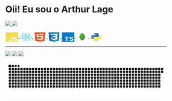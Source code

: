 # Oii! Eu sou o Arthur Lage

<div>
  <a href="https://github.com/arthur-lage">
  <img height="180em" src="https://github-readme-stats.vercel.app/api?username=arthur-lage&show_icons=true&theme=dracula&include_all_commits=true&count_private=true"/>
  <img height="180em" src="https://github-readme-stats.vercel.app/api/top-langs/?username=arthur-lage&layout=compact&langs_count=16&theme=dracula"/>
</div>
  
<div style="display: inline_block"><br>
  <a href="https://github.com/arthur-lage">
    <img align="center" alt="Arthur-JavaScript" height="30" width="40" src="https://raw.githubusercontent.com/devicons/devicon/master/icons/javascript/javascript-plain.svg">
    <img align="center" alt="Arthur-React" height="30" width="40" src="https://raw.githubusercontent.com/devicons/devicon/master/icons/react/react-original.svg">
    <img align="center" alt="Arthur-HTML" height="30" width="40" src="https://raw.githubusercontent.com/devicons/devicon/master/icons/html5/html5-original.svg">
    <img align="center" alt="Arthur-CSS" height="30" width="40" src="https://raw.githubusercontent.com/devicons/devicon/master/icons/css3/css3-original.svg">
    <img align="center" alt="Arthur-Python" height="30" width="40" src="https://raw.githubusercontent.com/devicons/devicon/master/icons/typescript/typescript-original.svg">
    <img align="center" alt="Arthur-Python" height="30" width="40" src="https://raw.githubusercontent.com/devicons/devicon/master/icons/mongodb/mongodb-original.svg">
    <img align="center" alt="Arthur-Python" height="30" width="40" src="https://raw.githubusercontent.com/devicons/devicon/master/icons/python/python-original.svg">
  </a>
</div>

---
  
<div>
  <a href="https://instagram.com/arthur._lage" target="_blank"><img src="https://img.shields.io/badge/-Instagram-%23E4405F?style=for-the-badge&logo=instagram&logoColor=white" target="_blank"></a>
  <a href = "mailto: arthurlage2006@gmail.com"><img src="https://img.shields.io/badge/-Gmail-%23333?style=for-the-badge&logo=gmail&logoColor=white" target="_blank"></a>
  <a href="https://www.linkedin.com/in/arthur-lage-048635206/" target="_blank"><img src="https://img.shields.io/badge/-LinkedIn-%230077B5?style=for-the-badge&logo=linkedin&logoColor=white" target="_blank"></a>   
</div>

![Snake animation](https://github.com/arthur-lage/arthur-lage/blob/output/github-contribution-grid-snake.svg)
